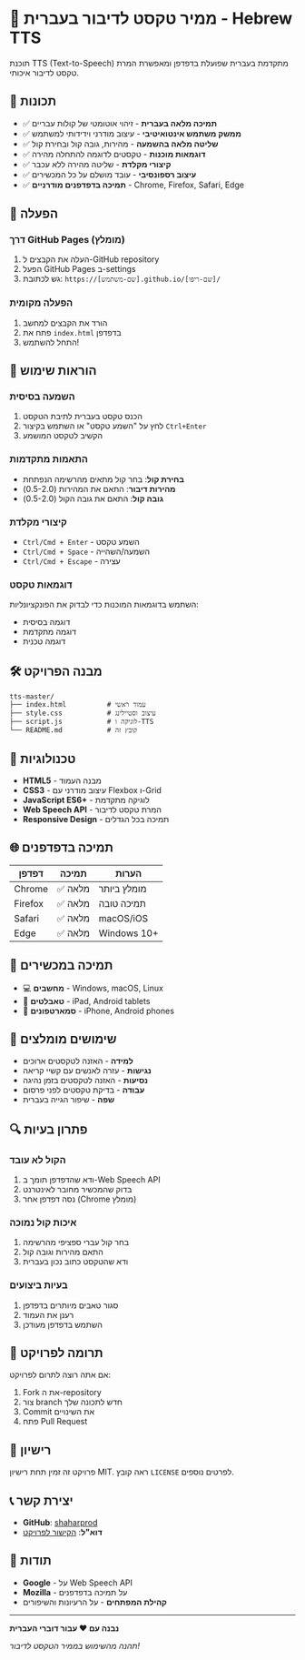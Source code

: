# 🎤 ממיר טקסט לדיבור בעברית - Hebrew TTS

תוכנת TTS (Text-to-Speech) מתקדמת בעברית שפועלת בדפדפן ומאפשרת המרת טקסט לדיבור איכותי.

## 🌟 תכונות

- ✅ **תמיכה מלאה בעברית** - זיהוי אוטומטי של קולות עבריים
- ✅ **ממשק משתמש אינטואיטיבי** - עיצוב מודרני וידידותי למשתמש
- ✅ **שליטה מלאה בהשמעה** - מהירות, גובה קול ובחירת קול
- ✅ **דוגמאות מוכנות** - טקסטים לדוגמה להתחלה מהירה
- ✅ **קיצורי מקלדת** - שליטה מהירה ללא עכבר
- ✅ **עיצוב רספונסיבי** - עובד מושלם על כל המכשירים
- ✅ **תמיכה בדפדפנים מודרניים** - Chrome, Firefox, Safari, Edge

## 🚀 הפעלה

### דרך GitHub Pages (מומלץ)
1. העלה את הקבצים ל-GitHub repository
2. הפעל GitHub Pages ב-settings
3. גש לכתובת: `https://[שם-משתמש].github.io/[שם-ריפו]/`

### הפעלה מקומית
1. הורד את הקבצים למחשב
2. פתח את `index.html` בדפדפן
3. התחל להשתמש!

## 📖 הוראות שימוש

### השמעה בסיסית
1. הכנס טקסט בעברית לתיבת הטקסט
2. לחץ על "השמע טקסט" או השתמש בקיצור `Ctrl+Enter`
3. הקשיב לטקסט המושמע

### התאמות מתקדמות
- **בחירת קול**: בחר קול מתאים מהרשימה הנפתחת
- **מהירות דיבור**: התאם את המהירות (0.5-2.0)
- **גובה קול**: התאם את גובה הקול (0.5-2.0)

### קיצורי מקלדת
- `Ctrl/Cmd + Enter` - השמע טקסט
- `Ctrl/Cmd + Space` - השמעה/השהייה
- `Ctrl/Cmd + Escape` - עצירה

### דוגמאות טקסט
השתמש בדוגמאות המוכנות כדי לבדוק את הפונקציונליות:
- דוגמה בסיסית
- דוגמה מתקדמת
- דוגמה טכנית

## 🛠️ מבנה הפרויקט

```
tts-master/
├── index.html          # עמוד ראשי
├── style.css           # עיצוב וסטיילינג
├── script.js           # לוגיקה ו-TTS
└── README.md           # קובץ זה
```

## 🔧 טכנולוגיות

- **HTML5** - מבנה העמוד
- **CSS3** - עיצוב מודרני עם Flexbox ו-Grid
- **JavaScript ES6+** - לוגיקה מתקדמת
- **Web Speech API** - המרת טקסט לדיבור
- **Responsive Design** - תמיכה בכל הגדלים

## 🌐 תמיכה בדפדפנים

| דפדפן | תמיכה | הערות |
|--------|--------|--------|
| Chrome | ✅ מלאה | מומלץ ביותר |
| Firefox | ✅ מלאה | תמיכה טובה |
| Safari | ✅ מלאה | macOS/iOS |
| Edge | ✅ מלאה | Windows 10+ |

## 📱 תמיכה במכשירים

- 💻 **מחשבים** - Windows, macOS, Linux
- 📱 **טאבלטים** - iPad, Android tablets
- 📱 **סמארטפונים** - iPhone, Android phones

## 🎯 שימושים מומלצים

- **למידה** - האזנה לטקסטים ארוכים
- **נגישות** - עזרה לאנשים עם קשיי קריאה
- **נסיעות** - האזנה לטקסטים בזמן נהיגה
- **עבודה** - בדיקת טקסטים לפני פרסום
- **שפה** - שיפור הגייה בעברית

## 🔍 פתרון בעיות

### הקול לא עובד
1. ודא שהדפדפן תומך ב-Web Speech API
2. בדוק שהמכשיר מחובר לאינטרנט
3. נסה דפדפן אחר (Chrome מומלץ)

### איכות קול נמוכה
1. בחר קול עברי ספציפי מהרשימה
2. התאם מהירות וגובה קול
3. ודא שהטקסט כתוב נכון בעברית

### בעיות ביצועים
1. סגור טאבים מיותרים בדפדפן
2. רענן את העמוד
3. השתמש בדפדפן מעודכן

## 🤝 תרומה לפרויקט

אם אתה רוצה לתרום לפרויקט:

1. Fork את ה-repository
2. צור branch חדש לתכונה שלך
3. Commit את השינויים
4. פתח Pull Request

## 📄 רישיון

פרויקט זה זמין תחת רישיון MIT. ראה קובץ `LICENSE` לפרטים נוספים.

## 📞 יצירת קשר

- **GitHub**: [shaharprod](https://github.com/shaharprod)
- **דוא"ל**: [הקישור לפרויקט](https://shaharprod.github.io/tts-master/)

## 🙏 תודות

- **Google** - על Web Speech API
- **Mozilla** - על תמיכה בדפדפנים
- **קהילת המפתחים** - על הרעיונות והשיפורים

---

**נבנה עם ❤️ עבור דוברי העברית**

*תהנה מהשימוש בממיר הטקסט לדיבור!*
